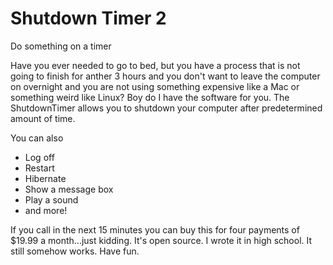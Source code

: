 # Shutdown Timer 2
Do something on a timer

Have you ever needed to go to bed, but you have a process that is not going to finish for anther 3 hours and you don't want to leave the computer on overnight and you are not using something expensive like a Mac or something weird like Linux? Boy do I have the software for you. The ShutdownTimer allows you to shutdown your computer after predetermined amount of time.

You can also
* Log off
* Restart
* Hibernate
* Show a message box
* Play a sound
* and more!

If you call in the next 15 minutes you can buy this for four payments of $19.99 a month...just kidding. It's open source. I wrote it in high school. It still somehow works. Have fun.